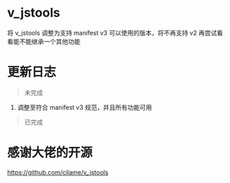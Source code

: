 # v_jstools

将 v_jstools 调整为支持 manifest v3 可以使用的版本，将不再支持 v2
再尝试看看能不能继承一个其他功能

# 更新日志

> 未完成

1. 调整至符合 manifest v3 规范，并且所有功能可用

> 已完成

# 感谢大佬的开源

https://github.com/cilame/v_jstools
